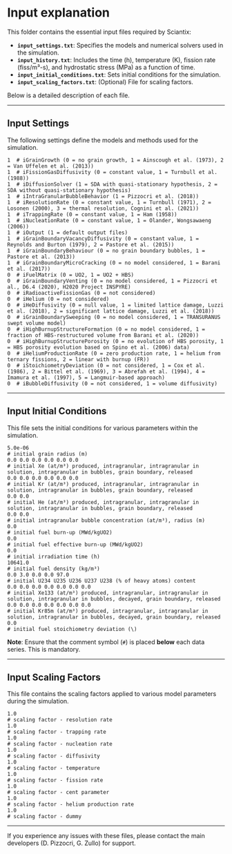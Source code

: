 # Input explanation

This folder contains the essential input files required by Sciantix:

- **`input_settings.txt`**: Specifies the models and numerical solvers used in the simulation.
- **`input_history.txt`**: Includes the time (h), temperature (K), fission rate (fiss/m³-s), and hydrostatic stress (MPa) as a function of time.
- **`input_initial_conditions.txt`**: Sets initial conditions for the simulation.
- **`input_scaling_factors.txt`**: (Optional) File for scaling factors.

Below is a detailed description of each file.

---

## Input Settings

The following settings define the models and methods used for the simulation.

```plaintext
1  # iGrainGrowth (0 = no grain growth, 1 = Ainscough et al. (1973), 2 = Van Uffelen et al. (2013))
1  # iFissionGasDiffusivity (0 = constant value, 1 = Turnbull et al. (1988))
1  # iDiffusionSolver (1 = SDA with quasi-stationary hypothesis, 2 = SDA without quasi-stationary hypothesis)
1  # iIntraGranularBubbleBehavior (1 = Pizzocri et al. (2018))
1  # iResolutionRate (0 = constant value, 1 = Turnbull (1971), 2 = Losonen (2000), 3 = thermal resolution, Cognini et al. (2021))
1  # iTrappingRate (0 = constant value, 1 = Ham (1958))
1  # iNucleationRate (0 = constant value, 1 = Olander, Wongsawaeng (2006))
1  # iOutput (1 = default output files)
1  # iGrainBoundaryVacancyDiffusivity (0 = constant value, 1 = Reynolds and Burton (1979), 2 = Pastore et al. (2015))
1  # iGrainBoundaryBehaviour (0 = no grain boundary bubbles, 1 = Pastore et al. (2013))
1  # iGrainBoundaryMicroCracking (0 = no model considered, 1 = Barani et al. (2017))
0  # iFuelMatrix (0 = UO2, 1 = UO2 + HBS)
0  # iGrainBoundaryVenting (0 = no model considered, 1 = Pizzocri et al., D6.4 (2020), H2020 Project INSPYRE)
0  # iRadioactiveFissionGas (0 = not considered)
0  # iHelium (0 = not considered)
0  # iHeDiffusivity (0 = null value, 1 = limited lattice damage, Luzzi et al. (2018), 2 = significant lattice damage, Luzzi et al. (2018))
0  # iGrainBoundarySweeping (0 = no model considered, 1 = TRANSURANUS swept volume model)
0  # iHighBurnupStructureFormation (0 = no model considered, 1 = fraction of HBS-restructured volume from Barani et al. (2020))
0  # iHighBurnupStructurePorosity (0 = no evolution of HBS porosity, 1 = HBS porosity evolution based on Spino et al. (2006) data)
0  # iHeliumProductionRate (0 = zero production rate, 1 = helium from ternary fissions, 2 = linear with burnup (FR))
0  # iStoichiometryDeviation (0 = not considered, 1 = Cox et al. (1986), 2 = Bittel et al. (1969), 3 = Abrefah et al. (1994), 4 = Imamura et al. (1997), 5 = Langmuir-based approach)
0  # iBubbleDiffusivity (0 = not considered, 1 = volume diffusivity)
```

---

## Input Initial Conditions

This file sets the initial conditions for various parameters within the simulation.

```plaintext
5.0e-06
# initial grain radius (m)
0.0 0.0 0.0 0.0 0.0 0.0
# initial Xe (at/m³) produced, intragranular, intragranular in solution, intragranular in bubbles, grain boundary, released
0.0 0.0 0.0 0.0 0.0 0.0
# initial Kr (at/m³) produced, intragranular, intragranular in solution, intragranular in bubbles, grain boundary, released
0.0 0.0
# initial He (at/m³) produced, intragranular, intragranular in solution, intragranular in bubbles, grain boundary, released
0.0 0.0
# initial intragranular bubble concentration (at/m³), radius (m)
0.0
# initial fuel burn-up (MWd/kgUO2)
0.0
# initial fuel effective burn-up (MWd/kgUO2)
0.0
# initial irradiation time (h)
10641.0
# initial fuel density (kg/m³)
0.0 3.0 0.0 0.0 97.0
# initial U234 U235 U236 U237 U238 (% of heavy atoms) content
0.0 0.0 0.0 0.0 0.0 0.0 0.0
# initial Xe133 (at/m³) produced, intragranular, intragranular in solution, intragranular in bubbles, decayed, grain boundary, released
0.0 0.0 0.0 0.0 0.0 0.0 0.0
# initial Kr85m (at/m³) produced, intragranular, intragranular in solution, intragranular in bubbles, decayed, grain boundary, released
0.0
# initial fuel stoichiometry deviation (\)
```

**Note**: Ensure that the comment symbol (`#`) is placed **below** each data series. This is mandatory.

---

## Input Scaling Factors

This file contains the scaling factors applied to various model parameters during the simulation.

```plaintext
1.0
# scaling factor - resolution rate
1.0
# scaling factor - trapping rate
1.0
# scaling factor - nucleation rate
1.0
# scaling factor - diffusivity
1.0
# scaling factor - temperature
1.0
# scaling factor - fission rate
1.0
# scaling factor - cent parameter
1.0
# scaling factor - helium production rate
1.0
# scaling factor - dummy
```

---

If you experience any issues with these files, please contact the main developers (D. Pizzocri, G. Zullo) for support.